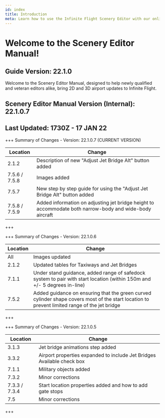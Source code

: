 ```yaml
---
id: index
title: Introduction
meta: Learn how to use the Infinite Flight Scenery Editor with our online documentation.
---
```


# Welcome to the Scenery Editor Manual!



## Guide Version: 22.1.0



Welcome to the Scenery Editor Manual, designed to help newly qualified and veteran editors alike, bring 2D and 3D airport updates to Infinite Flight. 



## Scenery Editor Manual Version (Internal): 22.1.0.7

## Last Updated: 1730Z - 17 JAN 22



+++ Summary of Changes - Version: 22.1.0.7 (CURRENT VERSION)

| Location      | Change                                                       |
| ------------- | ------------------------------------------------------------ |
| 2.1.2         | Description of new "Adjust Jet Bridge Alt" button added      |
| 7.5.6 / 7.5.8 | Images added                                                 |
| 7.5.7         | New step by step guide for using the "Adjust Jet Bridge Alt" button added |
| 7.5.8 / 7.5.9 | Added information on adjusting jet bridge height to accommodate both narrow-body and wide-body aircraft |

+++



+++ Summary of Changes - Version: 22.1.0.6

| Location | Change                                                       |
| -------- | ------------------------------------------------------------ |
| All      | Images updated                                               |
| 2.1.2    | Updated tables for Taxiways and Jet Bridges                  |
| 7.1.1    | Under stand guidance, added range of safedock system to pair with start location (within 150m and +/- 5 degrees in-line) |
| 7.5.2    | Added guidance on ensuring that the green curved cylinder shape covers most of the start location to prevent limited range of the jet bridge |

+++



+++ Summary of Changes - Version: 22.1.0.5

| Location      | Change                                                       |
| ------------- | ------------------------------------------------------------ |
| 3.1.3         | Jet bridge animations step added                             |
| 3.3.2         | Airport properties expanded to include Jet Bridges Available check box |
| 7.1.1         | Military objects added                                       |
| 7.3.2         | Minor corrections                                            |
| 7.3.3 / 7.3.4 | Start location properties added and how to add gate stops    |
| 7.5           | Minor corrections                                            |

+++


